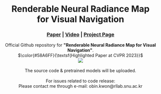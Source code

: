 
<h1 align="center">
Renderable Neural Radiance Map <br> for Visual Navigation‬ 
</h1>

<h3 align="center"><a href="https://arxiv.org/abs/2303.00304">Paper</a> | <a href="https://youtu.be/oLo3L0oMcWQ">Video</a> | <a href="https://rllab-snu.github.io/projects/RNR-Map/">Project Page</a></h3>
<div align="center">
</div>


 
<p align="center">
Official Github repository for <b>"Renderable Neural Radiance Map for Visual Navigation‬"</b>.
<br>
$\color{#58A6FF}{\textsf{Highlighted Paper at CVPR 2023}}$
<br>
  

<img src="./media/overview.gif">
<br>
<br>
The source code & pretrained models will be uploaded.
<br>
<br>
For issues related to code release:
<br>
Please contact me through e-mail: obin.kwon@rllab.snu.ac.kr
</p>

